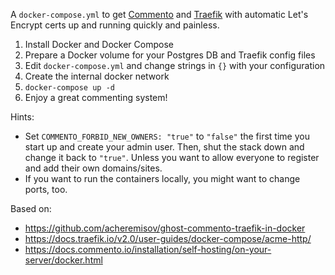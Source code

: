 A `docker-compose.yml` to get [Commento](https://commento.io) and [Traefik](https://traefik.io) with automatic Let's Encrypt certs up and running quickly and painless.

1. Install Docker and Docker Compose
2. Prepare a Docker volume for your Postgres DB and Traefik config files
3. Edit `docker-compose.yml` and change strings in `{}` with your configuration
4. Create the internal docker network
4. `docker-compose up -d`
5. Enjoy a great commenting system!

Hints:
- Set `COMMENTO_FORBID_NEW_OWNERS: "true"` to `"false"` the first time you start up and create your admin user. Then, shut the stack down and change it back to `"true"`. Unless you want to allow everyone to register and add their own domains/sites.
- If you want to run the containers locally, you might want to change ports, too.

Based on:
- https://github.com/acheremisov/ghost-commento-traefik-in-docker
- https://docs.traefik.io/v2.0/user-guides/docker-compose/acme-http/
- https://docs.commento.io/installation/self-hosting/on-your-server/docker.html


